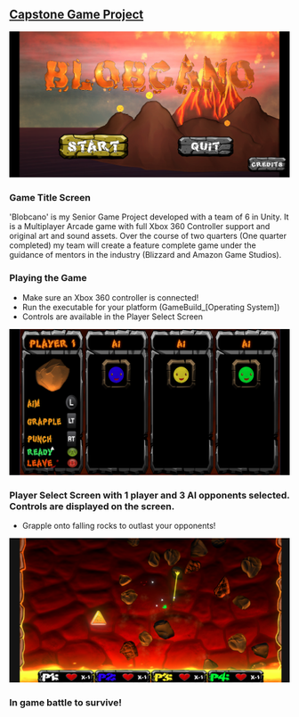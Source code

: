 ## [Capstone Game Project](https://github.com/HungryAdi/Coursework/tree/master/CapstoneGameProject)

![Title Screen](Screenshots/TitleScreen.png)
### Game Title Screen

'Blobcano' is my Senior Game Project developed with a team of 6 in Unity. It is a Multiplayer Arcade game with full Xbox 360 Controller support and original art and sound assets. Over the course of two quarters (One quarter completed) my team will create a feature complete game under the guidance of mentors in the industry (Blizzard and Amazon Game Studios).

### Playing the Game
* Make sure an Xbox 360 controller is connected!
* Run the executable for your platform (GameBuild_[Operating System])
* Controls are available in the Player Select Screen

![Player Select Screen](Screenshots/CharacterSelect.png)
### Player Select Screen with 1 player and 3 AI opponents selected. Controls are displayed on the screen.

* Grapple onto falling rocks to outlast your opponents!

![In Game](Screenshots/InGame.png)
### In game battle to survive!



